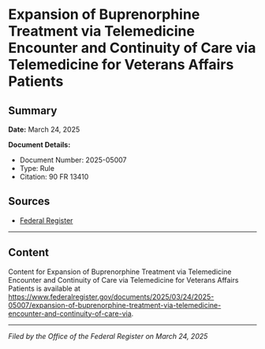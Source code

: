 # Expansion of Buprenorphine Treatment via Telemedicine Encounter and Continuity of Care via Telemedicine for Veterans Affairs Patients

## Summary

**Date:** March 24, 2025

**Document Details:**
- Document Number: 2025-05007
- Type: Rule
- Citation: 90 FR 13410

## Sources
- [Federal Register](https://www.federalregister.gov/documents/2025/03/24/2025-05007/expansion-of-buprenorphine-treatment-via-telemedicine-encounter-and-continuity-of-care-via)

---

## Content

Content for Expansion of Buprenorphine Treatment via Telemedicine Encounter and Continuity of Care via Telemedicine for Veterans Affairs Patients is available at https://www.federalregister.gov/documents/2025/03/24/2025-05007/expansion-of-buprenorphine-treatment-via-telemedicine-encounter-and-continuity-of-care-via.

---

*Filed by the Office of the Federal Register on March 24, 2025*
